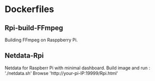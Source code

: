 # Dockerfiles
## Rpi-build-FFmpeg
Building FFmpeg on Rasppberry Pi.
## Netdata-Rpi
Netdata for Raspberr Pi with minimal dashboard.
Build image and run : './netdata.sh'
Browse 'http://your-pi-IP:19999/Rpi.html'
